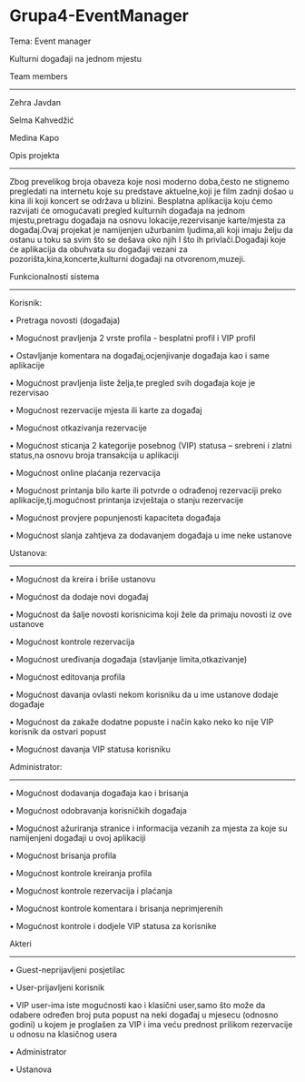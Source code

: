 # Grupa4-EventManager
Tema: Event manager 

Kulturni događaji na jednom mjestu


Team members
____________________________________________________________________________________________________________________________________________


Zehra Javdan  

Selma Kahvedžić

Medina Kapo

Opis projekta
____________________________________________________________________________________________________________________________________________


Zbog prevelikog broja obaveza koje nosi moderno doba,često ne stignemo pregledati na internetu koje su predstave aktuelne,koji je film zadnji došao u kina ili koji koncert se održava u blizini. Besplatna aplikacija koju ćemo  razvijati će omogućavati pregled kulturnih događaja na jednom mjestu,pretragu događaja na osnovu lokacije,rezervisanje karte/mjesta za događaj.Ovaj projekat je namijenjen užurbanim ljudima,ali koji imaju želju da ostanu u toku sa svim što se dešava oko njih I što ih privlači.Događaji koje će aplikacija da obuhvata su događaji vezani za pozorišta,kina,koncerte,kulturni događaji na otvorenom,muzeji.

Funkcionalnosti sistema
____________________________________________________________________________________________________________________________________________


Korisnik:

•	Pretraga novosti (događaja)

•	Mogućnost pravljenja 2 vrste profila - besplatni profil i VIP profil

•	Ostavljanje komentara na događaj,ocjenjivanje događaja kao i same aplikacije

•	Mogućnost pravljenja liste želja,te pregled svih događaja koje je rezervisao

•	Mogućnost rezervacije mjesta ili karte za događaj

•	Mogućnost otkazivanja rezervacije

•	Mogućnost sticanja 2 kategorije posebnog (VIP) statusa – srebreni i zlatni status,na osnovu broja transakcija u aplikaciji

•	Mogućnost online plaćanja rezervacija

•	Mogućnost printanja bilo karte ili potvrde o odrađenoj rezervaciji preko aplikacije,tj.mogućnost printanja izvještaja o stanju rezervacije

•	Mogućnost provjere popunjenosti kapaciteta događaja

•	Mogućnost slanja zahtjeva za dodavanjem događaja u ime neke ustanove


Ustanova:
____________________________________________________________________________________________________________________________________________

•	Mogućnost da kreira i briše ustanovu

•	Mogućnost da dodaje novi događaj

•	Mogućnost da šalje novosti korisnicima koji žele da primaju novosti iz ove ustanove

•	Mogućnost kontrole rezervacija

•	Mogućnost uređivanja događaja (stavljanje limita,otkazivanje)

•	Mogućnost editovanja profila 

•	Mogućnost davanja ovlasti nekom korisniku da u ime ustanove dodaje događaje

•	Mogućnost da zakaže dodatne popuste i način kako neko ko nije VIP korisnik da ostvari popust

•	Mogućnost davanja VIP statusa korisniku


Administrator:
____________________________________________________________________________________________________________________________________________

•	Mogućnost dodavanja događaja kao i brisanja 

•	Mogućnost odobravanja korisničkih događaja

•	Mogućnost ažuriranja stranice i informacija vezanih za mjesta za koje su namijenjeni događaji u ovoj aplikaciji

•	Mogućnost brisanja profila

•	Mogućnost kontrole kreiranja profila

•	Mogućnost kontrole rezervacija i plaćanja

•	Mogućnost kontrole komentara i brisanja neprimjerenih

•	Mogućnost kontrole i dodjele VIP statusa za korisnike


Akteri
____________________________________________________________________________________________________________________________________________


•	Guest-neprijavljeni posjetilac

•	User-prijavljeni korisnik 

•	VIP user-ima iste mogućnosti kao i klasični user,samo što može da odabere određen broj puta popust na neki događaj u mjesecu (odnosno godini) u kojem je proglašen za VIP i ima veću prednost prilikom rezervacije u odnosu na klasičnog usera

•	Administrator

•	Ustanova
